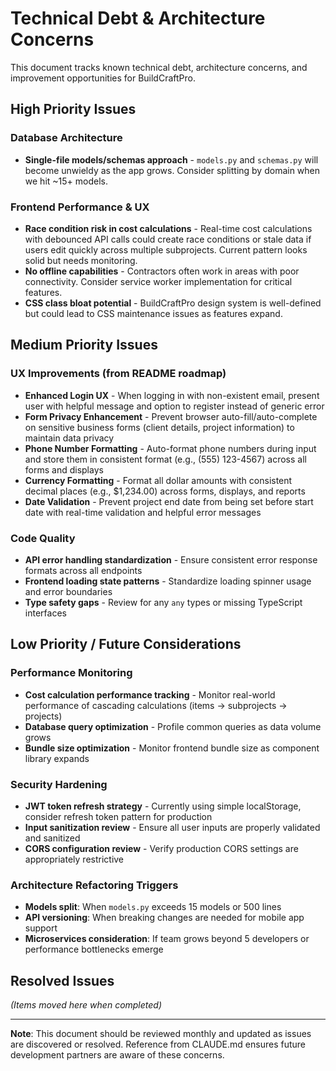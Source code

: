 # Technical Debt & Architecture Concerns

This document tracks known technical debt, architecture concerns, and improvement opportunities for BuildCraftPro.

## High Priority Issues

### Database Architecture
- **Single-file models/schemas approach** - `models.py` and `schemas.py` will become unwieldy as the app grows. Consider splitting by domain when we hit ~15+ models.

### Frontend Performance & UX
- **Race condition risk in cost calculations** - Real-time cost calculations with debounced API calls could create race conditions or stale data if users edit quickly across multiple subprojects. Current pattern looks solid but needs monitoring.
- **No offline capabilities** - Contractors often work in areas with poor connectivity. Consider service worker implementation for critical features.
- **CSS class bloat potential** - BuildCraftPro design system is well-defined but could lead to CSS maintenance issues as features expand.

## Medium Priority Issues

### UX Improvements (from README roadmap)
- **Enhanced Login UX** - When logging in with non-existent email, present user with helpful message and option to register instead of generic error
- **Form Privacy Enhancement** - Prevent browser auto-fill/auto-complete on sensitive business forms (client details, project information) to maintain data privacy
- **Phone Number Formatting** - Auto-format phone numbers during input and store them in consistent format (e.g., (555) 123-4567) across all forms and displays
- **Currency Formatting** - Format all dollar amounts with consistent decimal places (e.g., $1,234.00) across forms, displays, and reports
- **Date Validation** - Prevent project end date from being set before start date with real-time validation and helpful error messages

### Code Quality
- **API error handling standardization** - Ensure consistent error response formats across all endpoints
- **Frontend loading state patterns** - Standardize loading spinner usage and error boundaries
- **Type safety gaps** - Review for any `any` types or missing TypeScript interfaces

## Low Priority / Future Considerations

### Performance Monitoring
- **Cost calculation performance tracking** - Monitor real-world performance of cascading calculations (items → subprojects → projects)
- **Database query optimization** - Profile common queries as data volume grows
- **Bundle size optimization** - Monitor frontend bundle size as component library expands

### Security Hardening
- **JWT token refresh strategy** - Currently using simple localStorage, consider refresh token pattern for production
- **Input sanitization review** - Ensure all user inputs are properly validated and sanitized
- **CORS configuration review** - Verify production CORS settings are appropriately restrictive

### Architecture Refactoring Triggers
- **Models split**: When `models.py` exceeds 15 models or 500 lines
- **API versioning**: When breaking changes are needed for mobile app support
- **Microservices consideration**: If team grows beyond 5 developers or performance bottlenecks emerge

## Resolved Issues

*(Items moved here when completed)*

---

**Note**: This document should be reviewed monthly and updated as issues are discovered or resolved. Reference from CLAUDE.md ensures future development partners are aware of these concerns.